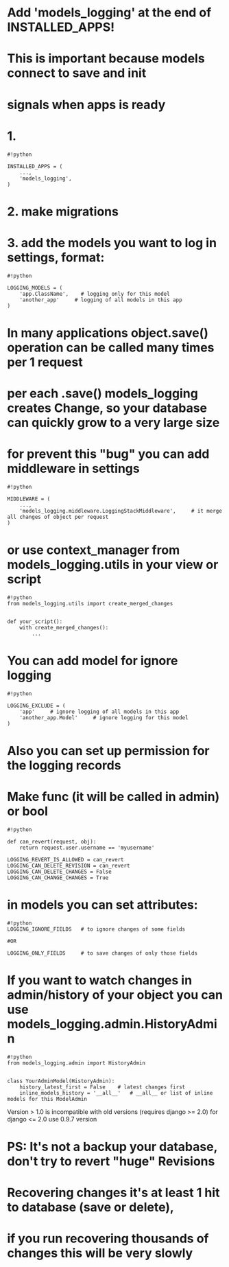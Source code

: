 # Add 'models_logging' at the end of INSTALLED_APPS!
# This is important because models connect to save and init
# signals when apps is ready

# 1.
```
#!python

INSTALLED_APPS = (
    ...,
    'models_logging',
)
```

# 2. make migrations

# 3. add the models you want to log in settings, format:

```
#!python

LOGGING_MODELS = (
    'app.ClassName',    # logging only for this model
    'another_app'     # logging of all models in this app
)
```

# In many applications object.save() operation can be called many times per 1 request
# per each .save() models_logging creates Change, so your database can quickly grow to a very large size
# for prevent this "bug" you can add middleware in settings
```
#!python

MIDDLEWARE = (
    ...,
    'models_logging.middleware.LoggingStackMiddleware',     # it merge all changes of object per request
)
```

# or use context_manager from models_logging.utils in your view or script
```
#!python
from models_logging.utils import create_merged_changes


def your_script():
    with create_merged_changes():
        ...
```


# You can add model for ignore logging
```
#!python

LOGGING_EXCLUDE = (
    'app'     # ignore logging of all models in this app
    'another_app.Model'     # ignore logging for this model
)
```


# Also you can set up permission for the logging records
# Make func (it will be called in admin) or bool

```
#!python

def can_revert(request, obj):
    return request.user.username == 'myusername'

LOGGING_REVERT_IS_ALLOWED = can_revert
LOGGING_CAN_DELETE_REVISION = can_revert
LOGGING_CAN_DELETE_CHANGES = False
LOGGING_CAN_CHANGE_CHANGES = True
```

# in models you can set attributes:
```
#!python
LOGGING_IGNORE_FIELDS   # to ignore changes of some fields

#OR

LOGGING_ONLY_FIELDS     # to save changes of only those fields 
```
 
 
# If you want to watch changes in admin/history of your object you can use models_logging.admin.HistoryAdmin

```
#!python
from models_logging.admin import HistoryAdmin


class YourAdminModel(HistoryAdmin):
    history_latest_first = False    # latest changes first
    inline_models_history = '__all__'   # __all__ or list of inline models for this ModelAdmin

```


Version > 1.0 is incompatible with old versions (requires django >= 2.0)
for django <= 2.0 use 0.9.7 version
 


# PS: It's not a backup your database, don't try to revert "huge" Revisions
# Recovering changes it's at least 1 hit to database (save or delete),
# if you run recovering thousands of changes this will be very slowly